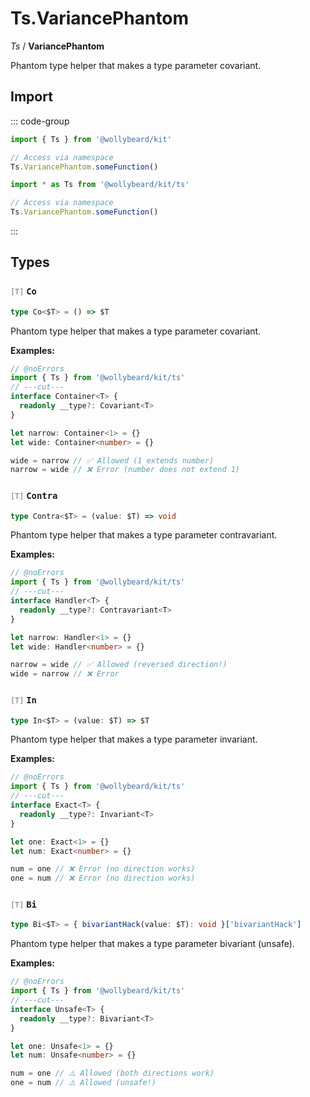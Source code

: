 # Ts.VariancePhantom

_Ts_ / **VariancePhantom**

Phantom type helper that makes a type parameter covariant.

## Import

::: code-group

```typescript [Namespace]
import { Ts } from '@wollybeard/kit'

// Access via namespace
Ts.VariancePhantom.someFunction()
```

```typescript [Barrel]
import * as Ts from '@wollybeard/kit/ts'

// Access via namespace
Ts.VariancePhantom.someFunction()
```

:::

## Types

### <span style="opacity: 0.6; font-weight: normal; font-size: 0.85em;">`[T]`</span> `Co`

```typescript
type Co<$T> = () => $T
```

<SourceLink href="https://github.com/jasonkuhrt/kit/blob/main/./src/utils/ts/variance-phantom.ts#L28" />

Phantom type helper that makes a type parameter covariant.

**Examples:**

```typescript twoslash
// @noErrors
import { Ts } from '@wollybeard/kit/ts'
// ---cut---
interface Container<T> {
  readonly __type?: Covariant<T>
}

let narrow: Container<1> = {}
let wide: Container<number> = {}

wide = narrow // ✅ Allowed (1 extends number)
narrow = wide // ❌ Error (number does not extend 1)
```

### <span style="opacity: 0.6; font-weight: normal; font-size: 0.85em;">`[T]`</span> `Contra`

```typescript
type Contra<$T> = (value: $T) => void
```

<SourceLink href="https://github.com/jasonkuhrt/kit/blob/main/./src/utils/ts/variance-phantom.ts#L55" />

Phantom type helper that makes a type parameter contravariant.

**Examples:**

```typescript twoslash
// @noErrors
import { Ts } from '@wollybeard/kit/ts'
// ---cut---
interface Handler<T> {
  readonly __type?: Contravariant<T>
}

let narrow: Handler<1> = {}
let wide: Handler<number> = {}

narrow = wide // ✅ Allowed (reversed direction!)
wide = narrow // ❌ Error
```

### <span style="opacity: 0.6; font-weight: normal; font-size: 0.85em;">`[T]`</span> `In`

```typescript
type In<$T> = (value: $T) => $T
```

<SourceLink href="https://github.com/jasonkuhrt/kit/blob/main/./src/utils/ts/variance-phantom.ts#L77" />

Phantom type helper that makes a type parameter invariant.

**Examples:**

```typescript twoslash
// @noErrors
import { Ts } from '@wollybeard/kit/ts'
// ---cut---
interface Exact<T> {
  readonly __type?: Invariant<T>
}

let one: Exact<1> = {}
let num: Exact<number> = {}

num = one // ❌ Error (no direction works)
one = num // ❌ Error (no direction works)
```

### <span style="opacity: 0.6; font-weight: normal; font-size: 0.85em;">`[T]`</span> `Bi`

```typescript
type Bi<$T> = { bivariantHack(value: $T): void }['bivariantHack']
```

<SourceLink href="https://github.com/jasonkuhrt/kit/blob/main/./src/utils/ts/variance-phantom.ts#L99" />

Phantom type helper that makes a type parameter bivariant (unsafe).

**Examples:**

```typescript twoslash
// @noErrors
import { Ts } from '@wollybeard/kit/ts'
// ---cut---
interface Unsafe<T> {
  readonly __type?: Bivariant<T>
}

let one: Unsafe<1> = {}
let num: Unsafe<number> = {}

num = one // ⚠️ Allowed (both directions work)
one = num // ⚠️ Allowed (unsafe!)
```
